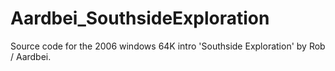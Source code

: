 Aardbei_SouthsideExploration
============================

Source code for the 2006 windows 64K intro 'Southside Exploration' by Rob / Aardbei.
